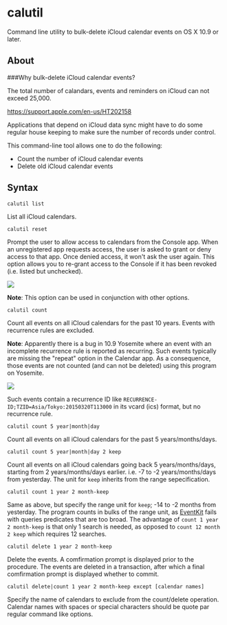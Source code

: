 # calutil
Command line utility to bulk-delete iCloud calendar events on OS X 10.9 or later.

About
---

###Why bulk-delete iCloud calendar events?

The total number of calandars, events and reminders on iCloud can not exceed 25,000. 

https://support.apple.com/en-us/HT202158

Applications that depend on iCloud data sync might have to do some regular house keeping to make sure the number of records under control. 

This command-line tool allows one to do the following:

* Count the number of iCloud calendar events
* Delete old iCloud calendar events

Syntax
---

```
calutil list
```

List all iCloud calendars.

```
calutil reset
```

Prompt the user to allow access to calendars from the Console app. When an unregistered app requests access, the user is asked to grant or deny access to that app. Once denied access, it won't ask the user again. This option allows you to re-grant access to the Console if it has been revoked (i.e. listed but unchecked).

![](https://github.com/miyako/calutil/blob/master/images/denied.png)

**Note**: This option can be used in conjunction with other options.

```
calutil count
```

Count all events on all iCloud calendars for the past 10 years. Events with recurrence rules are excluded.

**Note**: Apparently there is a bug in 10.9 Yosemite where an event with an incomplete recurrence rule is reported as recurring. Such events typically are missing the "repeat" option in the Calendar app. As a consequence, those events are not counted (and can not be deleted) using this program on Yosemite.

![](https://github.com/miyako/calutil/blob/master/images/no-recurrence.png)

Such events contain a recurrence ID like ``RECURRENCE-ID;TZID=Asia/Tokyo:20150320T113000`` in its vcard (ics) format, but no recurrence rule.

```
calutil count 5 year|month|day
```

Count all events on all iCloud calendars for the past 5 years/months/days.

```
calutil count 5 year|month|day 2 keep
```

Count all events on all iCloud calendars going back 5 years/months/days, starting from 2 years/months/days earlier. i.e. -7 to -2 years/months/days from yesterday. The unit for ``keep`` inherits from the range sepecification.

```
calutil count 1 year 2 month-keep
```

Same as above, but specify the range unit for ``keep``; -14 to -2 months from yesterday. The program counts in bulks of the range unit, as [EventKit](https://developer.apple.com/library/watchos/documentation/EventKit/Reference/EventKitFrameworkRef/index.html) fails with queries predicates that are too broad. The advantage of ``count 1 year 2 month-keep`` is that only 1 search is needed, as opposed to ``count 12 month 2 keep`` which requires 12 searches.

```
calutil delete 1 year 2 month-keep
```

Delete the events. A comfirmation prompt is displayed prior to the procedure. The events are deleted in a transaction, after which a final comfirmation prompt is displayed whether to commit.

```
calutil delete|count 1 year 2 month-keep except [calendar names]
```

Specify the name of calendars to exclude from the count/delete operation. Calendar names with spaces or special characters should be quote par regular command like options.

